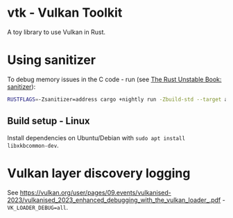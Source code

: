 # vtk - Vulkan Toolkit
A toy library to use Vulkan in Rust.

# Using sanitizer
To debug memory issues in the C code - run (see [The Rust Unstable Book: sanitizer](https://doc.rust-lang.org/beta/unstable-book/compiler-flags/sanitizer.html)):

```sh
RUSTFLAGS=-Zsanitizer=address cargo +nightly run -Zbuild-std --target aarch64-apple-darwin
```


## Build setup - Linux
Install dependencies on Ubuntu/Debian with `sudo apt install libxkbcommon-dev`.


# Vulkan layer discovery logging
See https://vulkan.org/user/pages/09.events/vulkanised-2023/vulkanised_2023_enhanced_debugging_with_the_vulkan_loader_.pdf - `VK_LOADER_DEBUG=all`.
